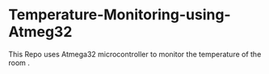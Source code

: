 # Temperature-Monitoring-using-Atmeg32
This Repo uses Atmega32 microcontroller to monitor the temperature of the room .
